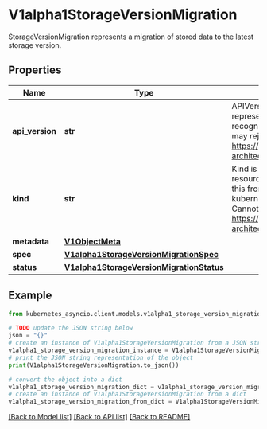 # V1alpha1StorageVersionMigration

StorageVersionMigration represents a migration of stored data to the latest storage version.

## Properties

Name | Type | Description | Notes
------------ | ------------- | ------------- | -------------
**api_version** | **str** | APIVersion defines the versioned schema of this representation of an object. Servers should convert recognized schemas to the latest internal value, and may reject unrecognized values. More info: https://git.k8s.io/community/contributors/devel/sig-architecture/api-conventions.md#resources | [optional] 
**kind** | **str** | Kind is a string value representing the REST resource this object represents. Servers may infer this from the endpoint the kubernetes_asyncio.client submits requests to. Cannot be updated. In CamelCase. More info: https://git.k8s.io/community/contributors/devel/sig-architecture/api-conventions.md#types-kinds | [optional] 
**metadata** | [**V1ObjectMeta**](V1ObjectMeta.md) |  | [optional] 
**spec** | [**V1alpha1StorageVersionMigrationSpec**](V1alpha1StorageVersionMigrationSpec.md) |  | [optional] 
**status** | [**V1alpha1StorageVersionMigrationStatus**](V1alpha1StorageVersionMigrationStatus.md) |  | [optional] 

## Example

```python
from kubernetes_asyncio.client.models.v1alpha1_storage_version_migration import V1alpha1StorageVersionMigration

# TODO update the JSON string below
json = "{}"
# create an instance of V1alpha1StorageVersionMigration from a JSON string
v1alpha1_storage_version_migration_instance = V1alpha1StorageVersionMigration.from_json(json)
# print the JSON string representation of the object
print(V1alpha1StorageVersionMigration.to_json())

# convert the object into a dict
v1alpha1_storage_version_migration_dict = v1alpha1_storage_version_migration_instance.to_dict()
# create an instance of V1alpha1StorageVersionMigration from a dict
v1alpha1_storage_version_migration_from_dict = V1alpha1StorageVersionMigration.from_dict(v1alpha1_storage_version_migration_dict)
```
[[Back to Model list]](../README.md#documentation-for-models) [[Back to API list]](../README.md#documentation-for-api-endpoints) [[Back to README]](../README.md)


